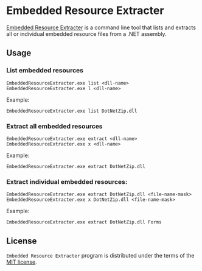 # Embedded Resource Extracter

[Embedded Resource Extracter](https://github.com/vurdalakov/embeddedresourceextracter) is a command line tool that
lists and extracts all or individual embedded resource files from a .NET assembly.

## Usage

### List embedded resources

```
EmbeddedResourceExtracter.exe list <dll-name>
EmbeddedResourceExtracter.exe l <dll-name>
```

Example:

```
EmbeddedResourceExtracter.exe list DotNetZip.dll
```

### Extract all embedded resources

```
EmbeddedResourceExtracter.exe extract <dll-name>
EmbeddedResourceExtracter.exe x <dll-name>
```

Example:

```
EmbeddedResourceExtracter.exe extract DotNetZip.dll
```

### Extract individual embedded resources:

```
EmbeddedResourceExtracter.exe extract DotNetZip.dll <file-name-mask>
EmbeddedResourceExtracter.exe x DotNetZip.dll <file-name-mask>
```

Example:


```
EmbeddedResourceExtracter.exe extract DotNetZip.dll Forms
```

## License

`Embedded Resource Extracter` program is distributed under the terms of the [MIT license](https://opensource.org/licenses/MIT).

